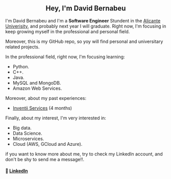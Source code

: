 <h2 align="center">Hey, I'm David Bernabeu</h2>

I'm David Bernabeu and I'm a **Software Engineer** Stundent in the [Alicante Univerisity](https://www.ua.es/), and probably next year I will graduate.
Right now, I'm focusing in keep growing myself in the professional and personal field.

Moreover, this is my GitHub repo, so yoy will find personal and universitary related projects.
  
In the professional field, right now, I'm focusing learning:
- Python.
- C++.
- Java.
- MySQL and MongoDB.
- Amazon Web Services.
 
Moreover, about my past experiences:
- [Inventii Services](https://iinventi.com/) (4 months)


Finally, about my interest, I'm very interested in:
- Big data.
- Data Science.
- Microservices.
- Cloud (AWS, GCloud and Azure).


if you want to know more about me, try to check my LinkedIn account, and don't be shy to send me a message!!.

#### 📩 [LinkedIn](https://www.linkedin.com/in/david-bernabeu-676036214)
